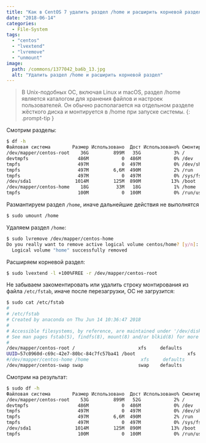 ```yaml
---
title: "Как в CentOS 7 удалить раздел /home и расширить корневой раздел"
date: "2018-06-14"
categories: 
  - File-System
tags: 
  - "centos"
  - "lvextend"
  - "lvremove"
  - "unmount"
image:
  path: /commons/1377042_ba6b_13.jpg
  alt: "Удалить раздел /home и расширить корневой раздел"
---
```


> В Unix-подобных ОС, включая Linux и macOS, раздел /home является каталогом для хранения файлов и настроек пользователей. Он обычно располагается на отдельном разделе жёсткого диска и монтируется в /home при запуске системы.
{: .prompt-tip }

Смотрим разделы:

```sh
$ df -h
Файловая система        Размер Использовано  Дост Использовано% Cмонтировано в
/dev/mapper/centos-root    36G         899M   35G            3% /
devtmpfs                  486M            0  486M            0% /dev
tmpfs                     497M            0  497M            0% /dev/shm
tmpfs                     497M         6,6M  490M            2% /run
tmpfs                     497M            0  497M            0% /sys/fs/cgroup
/dev/sda1                1014M         125M  890M           13% /boot
/dev/mapper/centos-home    18G          33M   18G            1% /home
tmpfs                     100M            0  100M            0% /run/user/0
```

Размантируем раздел `/home`, иначе дальнейшие действия не выполнятся

```sh
$ sudo umount /home
```

Удаляем раздел `/home`:

```sh
$ sudo lvremove /dev/mapper/centos-home
Do you really want to remove active logical volume centos/home? [y/n]: y
  Logical volume "home" successfully removed
```

Расширяем корневой раздел:

```sh
$ sudo lvextend -l +100%FREE -r /dev/mapper/centos-root
```

Не забываем закоментировать или удалить строку монтирования из файла `/etc/fstab`, иначе после перезагрузки, ОС не загрузится:

```sh
$ sudo cat /etc/fstab
#
# /etc/fstab
# Created by anaconda on Thu Jun 14 10:36:47 2018
#
# Accessible filesystems, by reference, are maintained under '/dev/disk'
# See man pages fstab(5), findfs(8), mount(8) and/or blkid(8) for more info
#
/dev/mapper/centos-root /                       xfs     defaults        0 0
UUID=57c0960d-c69c-42e7-80bc-84c7fc57ba41 /boot                   xfs     defaults        0 0
#/dev/mapper/centos-home /home                   xfs     defaults        0 0
/dev/mapper/centos-swap swap                    swap    defaults        0 0
```

Смотрим на результат:

```sh
$ sudo df -h
Файловая система        Размер Использовано  Дост Использовано% Cмонтировано в
/dev/mapper/centos-root    53G         899M   52G            2% /
devtmpfs                  486M            0  486M            0% /dev
tmpfs                     497M            0  497M            0% /dev/shm
tmpfs                     497M         6,6M  490M            2% /run
tmpfs                     497M            0  497M            0% /sys/fs/cgroup
/dev/sda1                1014M         125M  890M           13% /boot
tmpfs                     100M            0  100M            0% /run/user/0
```
